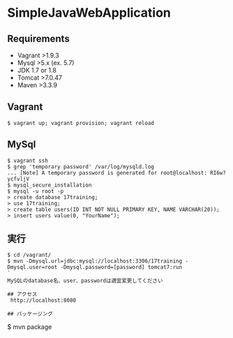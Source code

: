 SimpleJavaWebApplication
===

Requirements
---
- Vagrant >1.9.3
- Mysql >5.x (ex. 5.7)
- JDK 1.7 or 1.8
- Tomcat >7.0.47
- Maven >3.3.9

## Vagrant
```
$ vagrant up; vagrant provision; vagrant reload
```

## MySql
```
$ vagrant ssh
$ grep 'temporary password' /var/log/mysqld.log
... [Note] A temporary password is generated for root@localhost: RI6w?ycfvljV
$ mysql_secure_installation
$ mysql -u root -p
> create database 17training;
> use 17training;
> create table users(ID INT NOT NULL PRIMARY KEY, NAME VARCHAR(20));
> insert users value(0, "YourName");
```

## 実行
```
$ cd /vagrant/
$ mvn -Dmysql.url=jdbc:mysql://localhost:3306/17training -Dmysql.user=root -Dmysql.password=[password] tomcat7:run
`
MySQLのdatabase名、user、passwordは適宜変更してください

## アクセス
 http://localhost:8080

## パッケージング
```
$ mvn package
```

